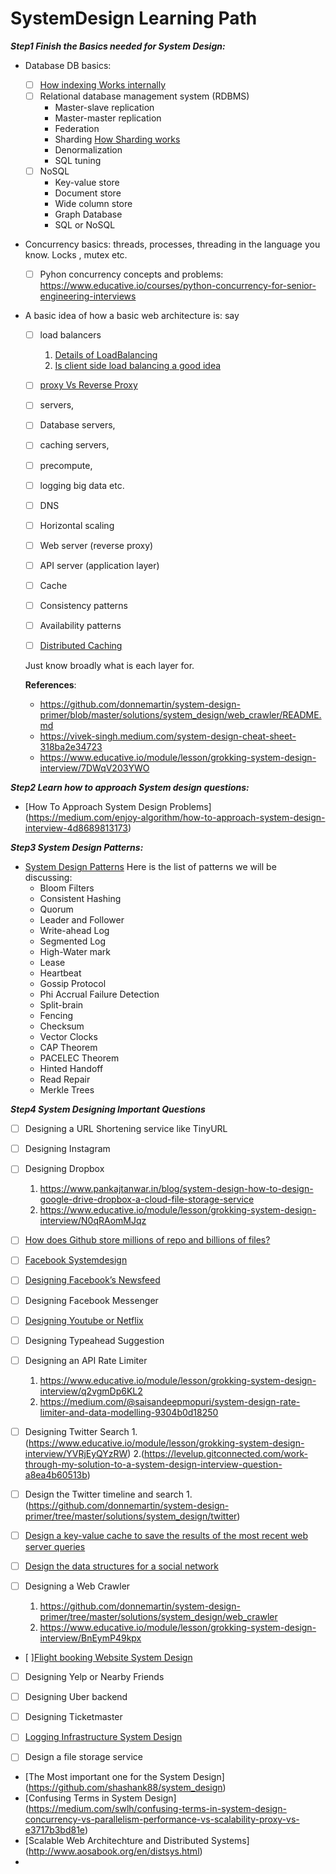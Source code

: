 # SystemDesign Learning Path

***Step1 Finish the Basics needed for System Design:***

- Database
   DB basics:
   - [ ] [How indexing Works internally](https://www.pankajtanwar.in/blog/how-database-indexing-actually-works-internally)
   - [ ] Relational database management system (RDBMS)
      - Master-slave replication
      - Master-master replication
      - Federation
      - Sharding [How Sharding works](https://medium.com/@jeeyoungk/how-sharding-works-b4dec46b3f6) 
      - Denormalization
      - SQL tuning
   - [ ] NoSQL
      - Key-value store
      - Document store
      - Wide column store
      - Graph Database
      - SQL or NoSQL

- Concurrency basics: threads, processes, threading in the language you know. Locks , mutex etc.
  - [ ] Pyhon concurrency concepts and problems: https://www.educative.io/courses/python-concurrency-for-senior-engineering-interviews

- A basic idea of how a basic web architecture is: say 
  - [ ] load balancers 
      1. [Details of LoadBalancing](https://medium.com/geekculture/load-balancing-da0bde7882f1)
      2. [Is client side load balancing a good idea](https://www.pankajtanwar.in/blog/system-design-is-client-side-load-balancing-a-good-idea)
  - [ ] [proxy Vs Reverse Proxy](https://www.pankajtanwar.in/blog/proxy-vs-reverse-proxy-using-a-real-life-example)
  - [ ] servers, 
  - [ ] Database servers, 
  - [ ] caching servers, 
  - [ ] precompute, 
  - [ ] logging big data etc. 
  - [ ] DNS
  - [ ] Horizontal scaling
  - [ ] Web server (reverse proxy)
  - [ ] API server (application layer)
  - [ ] Cache
  - [ ] Consistency patterns
  - [ ] Availability patterns
  - [ ] [Distributed Caching](https://medium.com/rtkal/distributed-cache-design-348cbe334df1)
  
  
  Just know broadly what is each layer for.
  
  **References**:
   - https://github.com/donnemartin/system-design-primer/blob/master/solutions/system_design/web_crawler/README.md
   - https://vivek-singh.medium.com/system-design-cheat-sheet-318ba2e34723
   - https://www.educative.io/module/lesson/grokking-system-design-interview/7DWqV203YWO
    
***Step2 Learn how to approach System design questions:***
   - [How To Approach System Design Problems] (https://medium.com/enjoy-algorithm/how-to-approach-system-design-interview-4d8689813173)

***Step3 System Design Patterns:***
   - [System Design Patterns](https://www.educative.io/module/lesson/grokking-system-design-interview/YMEMlvz5jGO)
   Here is the list of patterns we will be discussing:
      - Bloom Filters
      - Consistent Hashing
      - Quorum
      - Leader and Follower
      - Write-ahead Log
      - Segmented Log
      - High-Water mark
      - Lease
      - Heartbeat
      - Gossip Protocol
      - Phi Accrual Failure Detection
      - Split-brain
      - Fencing
      - Checksum
      - Vector Clocks
      - CAP Theorem
      - PACELEC Theorem
      - Hinted Handoff
      - Read Repair
      - Merkle Trees   
      
***Step4 System Designing Important Questions***

- [ ] Designing a URL Shortening service like TinyURL 

- [ ] Designing Instagram

- [ ] Designing Dropbox
  1. https://www.pankajtanwar.in/blog/system-design-how-to-design-google-drive-dropbox-a-cloud-file-storage-service
  2. https://www.educative.io/module/lesson/grokking-system-design-interview/N0qRAomMJqz

- [ ] [How does Github store millions of repo and billions of files?](https://www.pankajtanwar.in/blog/how-does-github-store-millions-of-repo-and-billions-of-files)
- [ ] [Facebook Systemdesign](https://systemdesignprep.com/facebook)

- [ ] [Designing Facebook’s Newsfeed](https://systemdesignprep.com/newsfeed)

- [ ] Designing Facebook Messenger

- [ ] [Designing Youtube or Netflix](https://systemdesignprep.com/youtube)

- [ ] Designing Typeahead Suggestion

- [ ] Designing an API Rate Limiter
  1. https://www.educative.io/module/lesson/grokking-system-design-interview/q2vgmDp6KL2
  2. https://medium.com/@saisandeepmopuri/system-design-rate-limiter-and-data-modelling-9304b0d18250

- [ ] Designing Twitter Search 
      1.(https://www.educative.io/module/lesson/grokking-system-design-interview/YVRjEyQYzRW)
      2.(https://levelup.gitconnected.com/work-through-my-solution-to-a-system-design-interview-question-a8ea4b60513b)
- [ ] Design the Twitter timeline and search 
      1.(https://github.com/donnemartin/system-design-primer/tree/master/solutions/system_design/twitter)

- [ ] [Design a key-value cache to save the results of the most recent web server queries](https://github.com/donnemartin/system-design-primer/tree/master/solutions/system_design/query_cache)

- [ ] [Design the data structures for a social network](https://github.com/donnemartin/system-design-primer/tree/master/solutions/system_design/social_graph)

- [ ] Designing a Web Crawler 
  1. https://github.com/donnemartin/system-design-primer/tree/master/solutions/system_design/web_crawler
  2. https://www.educative.io/module/lesson/grokking-system-design-interview/BnEymP49kpx

- [ ][Flight booking Website System Design](https://ankita4priya.medium.com/flight-booking-website-app-system-design-899c626a6ee6) 
- [ ] Designing Yelp or Nearby Friends

- [ ] Designing Uber backend

- [ ] Designing Ticketmaster

- [ ] [Logging Infrastructure System Design](https://www.learnsteps.com/logging-infrastructure-system-design/)

- [ ] Design a file storage service

- [The Most important one for the System Design] (https://github.com/shashank88/system_design)
- [Confusing Terms in System Design] (https://medium.com/swlh/confusing-terms-in-system-design-concurrency-vs-parallelism-performance-vs-scalability-proxy-vs-e3717b3bd81e)
- [Scalable Web Architechture and Distributed Systems] (http://www.aosabook.org/en/distsys.html)
- 
